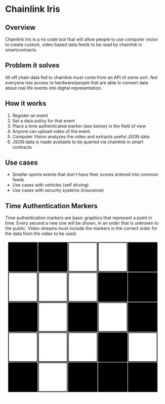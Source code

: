 # Chainlink Iris

## Overview
Chainlink Iris is a no code tool that will allow people to use computer vision to create custom, video based data feeds to be read by chainlink in smartcontracts.

## Problem it solves
All off chain data fed to chainlink must come from an API of some sort. Not everyone has access to hardware/people that are able to convert data about real life events into digital representation.  

## How it works
1. Register an event
2. Set a data policy for that event
3. Place a time authenticated marker (see below) in the field of view
4. Anyone can upload video of the event 
5. Computer Vision analyzes the video and extracts useful JSON data 
6. JSON data is made available to be queried via chainlink in smart contracts

## Use cases
- Smaller sports events that don't have their scores entered into common feeds
- Use cases with vehicles (self driving)
- Use cases with security systems (insurance)


## Time Authentication Markers
Time authentication markers are basic graphics that represent a point in time. Every second a new one will be shown, in an order that is unknown to the public. Video streams must include the markers in the correct order for the data from the video to be used.

![Alt text](time_marker_example.png?raw=true "Time Authentication Marker")